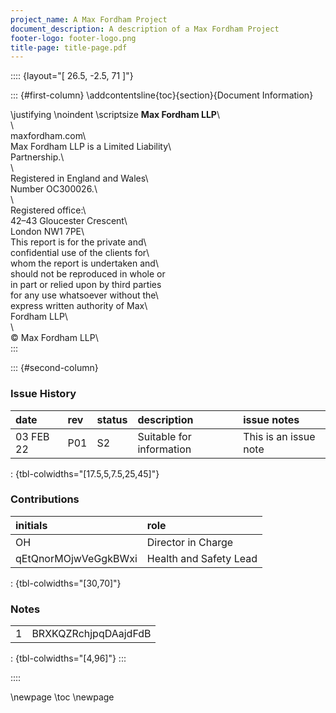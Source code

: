 ```yaml
---
project_name: A Max Fordham Project
document_description: A description of a Max Fordham Project
footer-logo: footer-logo.png
title-page: title-page.pdf
---
```


:::: {layout="[ 26.5, -2.5, 71 ]"}

::: {#first-column}
\addcontentsline{toc}{section}{Document Information}

\justifying \noindent \scriptsize __Max Fordham LLP__\                      
\                                         
maxfordham.com\                           
Max Fordham LLP is a Limited Liability\   
Partnership.\                             
\                                         
Registered in England and Wales\          
Number OC300026.\                         
\                                         
Registered office:\                       
42–43 Gloucester Crescent\                
London NW1 7PE\                           
This report is for the private and\       
confidential use of the clients for\      
whom the report is undertaken and\     
should not be reproduced in whole or\
in part or relied upon by third parties\
for any use whatsoever without the\       
express written authority of Max\         
Fordham LLP\                              
\                                         
© Max Fordham LLP\      
:::

::: {#second-column}

### Issue History

| date      | rev   | status   | description              | issue notes           |
|:----------|:------|:---------|:-------------------------|:----------------------|
| 03 FEB 22 | P01   | S2       | Suitable for information | This is an issue note |

: {tbl-colwidths="[17.5,5,7.5,25,45]"}

### Contributions

| initials             | role                   |
|:---------------------|:-----------------------|
| OH                   | Director in Charge     |
| qEtQnorMOjwVeGgkBWxi | Health and Safety Lead |

: {tbl-colwidths="[30,70]"}

### Notes

|    |                      |
|---:|:---------------------|
|  1 | BRXKQZRchjpqDAajdFdB |

: {tbl-colwidths="[4,96]"}
:::

::::

\newpage
\toc
\newpage
